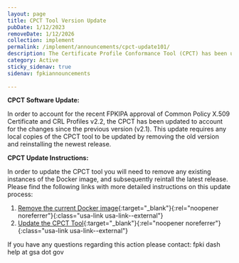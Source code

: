 ```yaml
---
layout: page
title: CPCT Tool Version Update
pubDate: 1/12/2023
removeDate: 1/12/2026
collection: implement
permalink: /implement/announcements/cpct-update101/
description: The Certificate Profile Conformance Tool (CPCT) has been updated to account for Common Profiles v2.2.
category: Active
sticky_sidenav: true
sidenav: fpkiannouncements
      
---
```


**CPCT Software Update:**

In order to account for the recent FPKIPA approval of Common Policy X.509 Certificate and CRL Profiles v2.2, the CPCT has been updated to account for the changes since the previous version (v2.1).  This update requires any local copies of the CPCT tool to be updated by removing the old version and reinstalling the newest release.

**CPCT Update Instructions:**

In order to update the CPCT tool you will need to remove any existing instances of the Docker image, and subsequently reintall the latest release.  Please find the following links with more detailed instructions on this update process:
1. [Remove the current Docker image](https://github.com/GSA/cpct-tool/wiki/Removing-Docker-Images){:target="_blank"}{:rel="noopener noreferrer"}{:class="usa-link usa-link--external"} 
2. [Update the CPCT Tool](https://github.com/GSA/cpct-tool/wiki/Updating-the-CPCT-Tool){:target="_blank"}{:rel="noopener noreferrer"}{:class="usa-link usa-link--external"} 

If you have any questions regarding this action please contact:
fpki dash help at gsa dot gov
